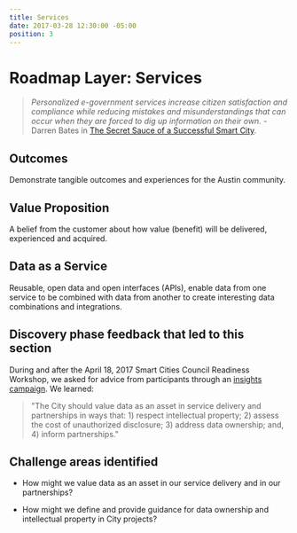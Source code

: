 ```yaml
---
title: Services
date: 2017-03-28 12:30:00 -05:00
position: 3
---
```


# Roadmap Layer: Services

> *Personalized e-government services increase citizen satisfaction and compliance while reducing mistakes and misunderstandings that can occur when they are forced to dig up information on their own.* - Darren Bates in [The Secret Sauce of a Successful Smart City](https://austinstartups.com/the-secret-sauce-of-a-successful-smart-city-2b4967f70f71).

## Outcomes

Demonstrate tangible outcomes and experiences for the Austin community.

## Value Proposition

A belief from the customer about how value (benefit) will be delivered, experienced and acquired.

## Data as a Service

Reusable, open data and open interfaces (APIs), enable data from one service to be combined with data from another to create interesting data combinations and integrations.

## Discovery phase feedback that led to this section

During and after the April 18, 2017 Smart Cities Council Readiness Workshop, we asked for advice from participants through an [insights campaign](http://insights.austintexas.gov/Austin/1001/insights). We learned:

> "The City should value data as an asset in service delivery and partnerships in ways that: 1) respect intellectual property; 2) assess the cost of unauthorized disclosure; 3) address data ownership; and, 4) inform partnerships."

## Challenge areas identified

* How might we value data as an asset in our service delivery and in our partnerships?

* How might we define and provide guidance for data ownership and intellectual property in City projects?